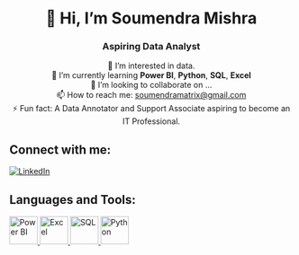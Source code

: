 <h1 align="center">👋 Hi, I’m Soumendra Mishra</h1>
<h3 align="center">Aspiring Data Analyst</h3>

<p align="center">
  👀 I’m interested in data.<br/>
  🌱 I’m currently learning <b>Power BI</b>, <b>Python</b>, <b>SQL</b>, <b>Excel</b><br/>
  💞️ I’m looking to collaborate on ...<br/>
  📫 How to reach me: <a href="mailto:soumendramatrix@gmail.com">soumendramatrix@gmail.com</a><br/>
  ⚡ Fun fact: A Data Annotator and Support Associate aspiring to become an IT Professional.
</p>

## Connect with me: 
[![LinkedIn](https://img.shields.io/badge/LinkedIn-Connect-blue?logo=linkedin)](https://www.linkedin.com/in/soumendramishra/)

## Languages and Tools:
<p align="left">
  <!-- Power BI -->
  <a href="https://powerbi.microsoft.com/" target="_blank">
    <img src="https://upload.wikimedia.org/wikipedia/commons/c/cf/New_Power_BI_Logo.svg" alt="Power BI" width="50" height="50"/>
  </a>
  
  <!-- Excel -->
  <a href="https://www.microsoft.com/microsoft-365/excel" target="_blank">
    <img src="https://cdn-icons-png.flaticon.com/512/732/732220.png" alt="Excel" width="50" height="50"/>
  </a>
  
  <!-- SQL -->
  <a href="https://www.mysql.com/" target="_blank">
    <img src="https://cdn-icons-png.flaticon.com/512/528/528260.png" alt="SQL" width="50" height="50"/>
  </a>
  
  <!-- Python -->
  <a href="https://www.python.org/" target="_blank">
    <img src="https://upload.wikimedia.org/wikipedia/commons/c/c3/Python-logo-notext.svg" alt="Python" width="50" height="50"/>
  </a>
</p>

<!---
Soumendra007/Soumendra007 is a ✨ special ✨ repository because its `README.md` (this file) appears on your GitHub profile.
You can click the Preview link to take a look at your changes.
--->

